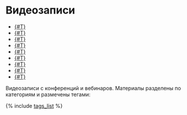 # Видеозаписи

- [{#T}](publications/2025.md)
- [{#T}](publications/2024.md)
- [{#T}](publications/2023.md)
- [{#T}](publications/2022.md)
- [{#T}](publications/2021.md)
- [{#T}](publications/2020.md)
- [{#T}](publications/2019.md)
- [{#T}](publications/2018.md)
- [{#T}](publications/2017.md)

Видеозаписи с конференций и вебинаров. Материалы разделены по категориям и размечены тегами:


{% include [tags_list](./_includes/tags_list.md) %}


